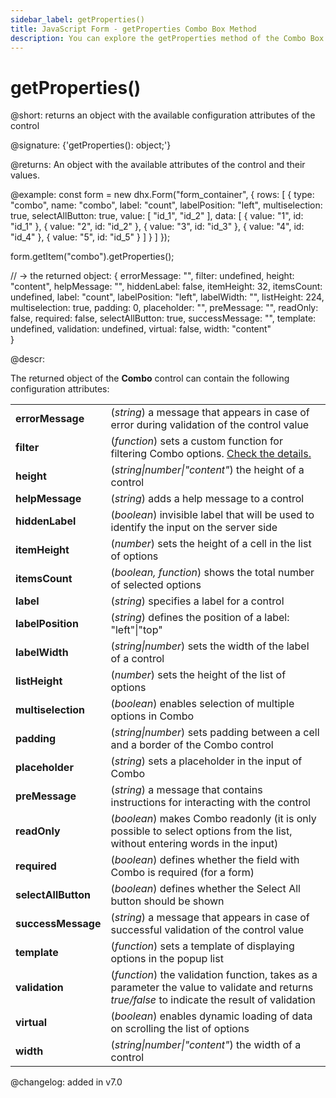 ```yaml
---
sidebar_label: getProperties()
title: JavaScript Form - getProperties Combo Box Method 
description: You can explore the getProperties method of the Combo Box control of Form in the documentation of the DHTMLX JavaScript UI library. Browse developer guides and API reference, try out code examples and live demos, and download a free 30-day evaluation version of DHTMLX Suite.
---
```


# getProperties()

@short: returns an object with the available configuration attributes of the control

@signature: {'getProperties(): object;'}

@returns:
An object with the available attributes of the control and their values.

@example:
const form = new dhx.Form("form_container", {
    rows: [
        {
            type: "combo",
			name: "combo",
            label: "count",
            labelPosition: "left",
            multiselection: true,
            selectAllButton: true,
            value: [
                "id_1",
                "id_2"
            ],
            data: [
                { value: "1", id: "id_1" },
                { value: "2", id: "id_2" },
                { value: "3", id: "id_3" },
                { value: "4", id: "id_4" },
                { value: "5", id: "id_5" }
            ]
        }
    ]
});

form.getItem("combo").getProperties();

// -> the returned object:
{
	errorMessage: "",
	filter: undefined,
	height: "content",
	helpMessage: "",
	hiddenLabel: false,
	itemHeight: 32,
	itemsCount: undefined,
	label: "count",
	labelPosition: "left",
	labelWidth: "",
	listHeight: 224,
	multiselection: true,
	padding: 0,
	placeholder: "",
	preMessage: "",
	readOnly: false,
	required: false,
	selectAllButton: true,
	successMessage: "",
	template: undefined,
	validation: undefined,
	virtual: false,
	width: "content"	
}

@descr:

The returned object of the **Combo** control can contain the following configuration attributes:

<table>
	<tbody>
		<tr>
			<td><b>errorMessage</b></td>
			<td>(<i>string</i>) a message that appears in case of error during validation of the control value</td>
		</tr>
		<tr>
			<td><b>filter</b></td>
			<td>(<i>function</i>) sets a custom function for filtering Combo options. <a href="../../../../combobox/customization#custom-filter-for-options">Check the details.</a></td>
		</tr>
		<tr>
			<td><b>height</b></td>
			<td>(<i>string|number|"content"</i>) the height of a control</td>
		</tr>
		<tr>
			<td><b>helpMessage</b></td>
			<td>(<i>string</i>) adds a help message to a control</td>
		</tr>
		<tr>
			<td><b>hiddenLabel</b></td>
			<td>(<i>boolean</i>) invisible label that will be used to identify the input on the server side</td>
		</tr>
		<tr>
			<td><b>itemHeight</b></td>
			<td>(<i>number</i>) sets the height of a cell in the list of options</td>
		</tr>
		<tr>
			<td><b>itemsCount</b></td>
			<td>(<i>boolean, function</i>) shows the total number of selected options</td>
		</tr>
		<tr>
			<td><b>label</b></td>
			<td>(<i>string</i>) specifies a label for a control</td>
		</tr>
		<tr>
			<td><b>labelPosition</b></td>
			<td>(<i>string</i>) defines the position of a label: "left"|"top"</td>
		</tr>
		<tr>
			<td><b>labelWidth</b></td>
			<td>(<i>string|number</i>) sets the width of the label of a control</td>
		</tr>
		<tr>
			<td><b>listHeight</b></td>
			<td>(<i>number</i>) sets the height of the list of options</td>
		</tr>
		<tr>
			<td><b>multiselection</b></td>
			<td>(<i>boolean</i>) enables selection of multiple options in Combo</td>
		</tr>
		<tr>
			<td><b>padding</b></td>
			<td>(<i>string|number</i>) sets padding between a cell and a border of the Combo control</td>
		</tr>
		<tr>
			<td><b>placeholder</b></td>
			<td>(<i>string</i>) sets a placeholder in the input of Combo</td>
		</tr>
		<tr>
			<td><b>preMessage</b></td>
			<td>(<i>string</i>) a message that contains instructions for interacting with the control</td>
		</tr>
		<tr>
			<td><b>readOnly</b></td>
			<td>(<i>boolean</i>) makes Combo readonly (it is only possible to select options from the list, without entering words in the input)</td>
		</tr>
		<tr>
			<td><b>required</b></td>
			<td>(<i>boolean</i>) defines whether the field with Combo is required (for a form)</td>
		</tr>
		<tr>
			<td><b>selectAllButton</b></td>
			<td>(<i>boolean</i>) defines whether the Select All button should be shown</td>
		</tr>
		<tr>
			<td><b>successMessage</b></td>
			<td>(<i>string</i>) a message that appears in case of successful validation of the control value</td>
		</tr>
		<tr>
			<td><b>template</b></td>
			<td>(<i>function</i>) sets a template of displaying options in the popup list</td>
		</tr>
		<tr>
			<td><b>validation</b></td>
			<td>(<i>function</i>) the validation function, takes as a parameter the value to validate and returns <i>true/false</i> to indicate the result of validation</td>
		</tr>
		<tr>
			<td><b>virtual</b></td>
			<td>(<i>boolean</i>) enables dynamic loading of data on scrolling the list of options</td>
		</tr>
		<tr>
			<td><b>width</b></td>
			<td>(<i>string|number|"content"</i>) the width of a control</td>
		</tr>
    </tbody>
</table>

@changelog: added in v7.0
